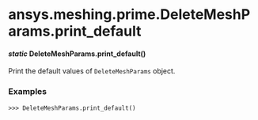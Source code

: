 <a id="ansys-meshing-prime-deletemeshparams-print-default"></a>

# ansys.meshing.prime.DeleteMeshParams.print_default

<a id="ansys.meshing.prime.DeleteMeshParams.print_default"></a>

#### *static* DeleteMeshParams.print_default()

Print the default values of `DeleteMeshParams` object.

### Examples

```pycon
>>> DeleteMeshParams.print_default()
```

<!-- !! processed by numpydoc !! -->
